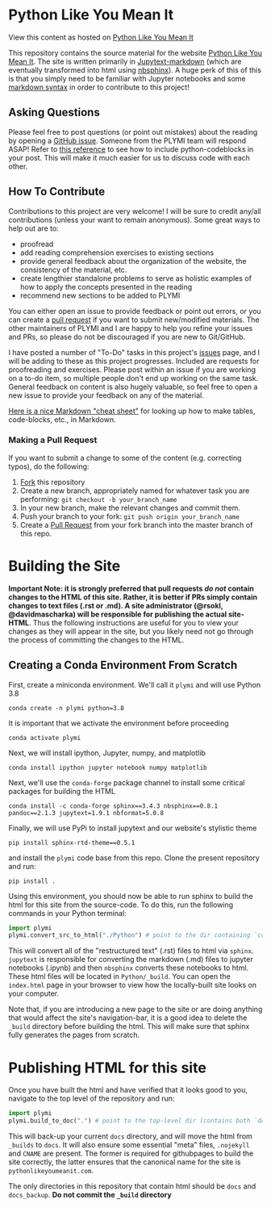 # Python Like You Mean It
View this content as hosted on [Python Like You Mean It](https://www.pythonlikeyoumeanit.com/)

This repository contains the source material for the website [Python Like You Mean It](pythonlikeyoumeanit.com). The site is written primarily in [Jupytext-markdown](https://jupytext.readthedocs.io/en/latest/formats.html#jupytext-markdown) (which are eventually transformed into html using [nbsphinx](https://nbsphinx.readthedocs.io/en/0.3.4/)). A huge perk of this of this is that you simply need to be familiar with Jupyter notebooks and some [markdown syntax](https://github.com/adam-p/markdown-here/wiki/Markdown-Cheatsheet) in order to contribute to this project!

## Asking Questions
Please feel free to post questions (or point out mistakes) about the reading by opening a [GitHub issue](https://github.com/rsokl/Learning_Python/issues). Someone from the PLYMI team will respond ASAP! Refer to [this reference](https://github.com/adam-p/markdown-here/wiki/Markdown-Cheatsheet#code-and-syntax-highlighting) to see how to include python-codeblocks  in your post. This will make it much easier for us to discuss code with each other. 

## How To Contribute
Contributions to this project are very welcome!  I will be sure to credit any/all contributions (unless your want to remain anonymous). Some great ways to help out are to:
- proofread 
- add reading comprehension exercises to existing sections
- provide general feedback about the organization of the website, the consistency of the material, etc.
- create lengthier standalone problems to serve as holistic examples of how to apply the concepts presented in the reading 
- recommend new sections to be added to PLYMI
 
You can either open an issue to provide feedback or point out errors, or you can create a [pull request](https://help.github.com/articles/creating-a-pull-request/) if you want to submit new/modified materials. The other maintainers of PLYMI and I are happy to help you refine your issues and PRs, so please do not be discouraged if you are new to Git/GitHub.

I have posted a number of "To-Do" tasks in this project's [issues](https://github.com/rsokl/Learning_Python/issues) page, and I will be adding to these as this project progresses. Included are requests for proofreading and exercises. Please post within an issue if you are working on a to-do item, so multiple people don't end up working on the same task. General feedback on content is also hugely valuable, so feel free to open a new issue to provide your feedback on any of the material.

[Here is a nice Markdown "cheat sheet"](https://github.com/adam-p/markdown-here/wiki/Markdown-Cheatsheet) for looking up how to make tables, code-blocks, etc., in Markdown.

### Making a Pull Request
If you want to submit a change to some of the content (e.g. correcting typos), do the following:
1. [Fork](https://docs.github.com/en/github/getting-started-with-github/fork-a-repo) this repository
2. Create a new branch, appropriately named for whatever task you are performing: `git checkout -b your_branch_name`
3. In your new branch, make the relevant changes and commit them.
4. Push your branch to your fork: `git push origin your_branch_name`
5. Create a [Pull Request](https://help.github.com/articles/creating-a-pull-request/) from your fork branch into the master branch of this repo.

# Building the Site
**Important Note: it is strongly preferred that pull requests *do not* contain changes to the HTML of this site. Rather, it is better if PRs simply contain changes to text files (.rst or .md). A site administrator (@rsokl, @davidmascharka) will be responsible for publishing the actual site-HTML**. Thus the following instructions are useful for you to view your changes as they will appear in the site, but you likely need not go through the process of committing the changes to the HTML. 

## Creating a Conda Environment From Scratch

First, create a miniconda environment. We'll call it `plymi` and will use Python 3.8

```shell
conda create -n plymi python=3.8
```

It is important that we activate the environment before proceeding

```shell
conda activate plymi
```

Next, we will install ipython, Jupyter, numpy, and matplotlib

```shell
conda install ipython jupyter notebook numpy matplotlib 
```

Next, we'll use the `conda-forge` package channel to install some critical packages for building the HTML

```shell
conda install -c conda-forge sphinx==3.4.3 nbsphinx==0.8.1 pandoc==2.1.3 jupytext=1.9.1 nbformat=5.0.8
```

Finally, we will use PyPi to install jupytext and our website's stylistic theme

```shell
pip install sphinx-rtd-theme==0.5.1
```

and install the `plymi` code base from this repo. Clone the present repository and run:

```shell
pip install .
```

Using this environment, you should now be able to run sphinx to build the html for this site from the source-code. To do this, run the following commands in your Python terminal:

```python
import plymi
plymi.convert_src_to_html("./Python") # point to the dir containing `conf.py`
```

This will convert all of the "restructured text" (.rst) files to html via `sphinx`. `jupytext` is responsible for converting the markdown (.md) files to jupyter notebooks (.ipynb) and then `nbsphinx` converts these notebooks to html.
These html files will be located in `Python/_build`. You can open the `index.html` page in your browser to view how the locally-built site looks on your computer. 

Note that, if you are introducing a new page to the site or are doing anything that would affect the site's navigation-bar, it is a good idea to delete the `_build` directory before building the html. This will make sure that sphinx fully generates the pages from scratch.

# Publishing HTML for this site
Once you have built the html and have verified that it looks good to you, navigate to the top level of the repository and run:

```python
import plymi
plymi.build_to_doc(".") # point to the top-level dir (contains both `docs/` and `docs_backup`)
```

This will back-up your current `docs` directory, and will move the html from `_builds` to `docs`. It will also ensure some essential "meta" files, `.nojekyll` and `CNAME` are present. The former is required for githubpages to build the site correctly, the latter ensures that the canonical name for the site is `pythonlikeyoumeanit.com`.




The only directories in this repository that contain html should be `docs` and `docs_backup`. **Do not commit the `_build` directory**  
